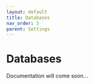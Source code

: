```yaml
---
layout: default
title: Databases
nav_order: 3
parent: Settings
---
```


# Databases

Documentation will come soon...